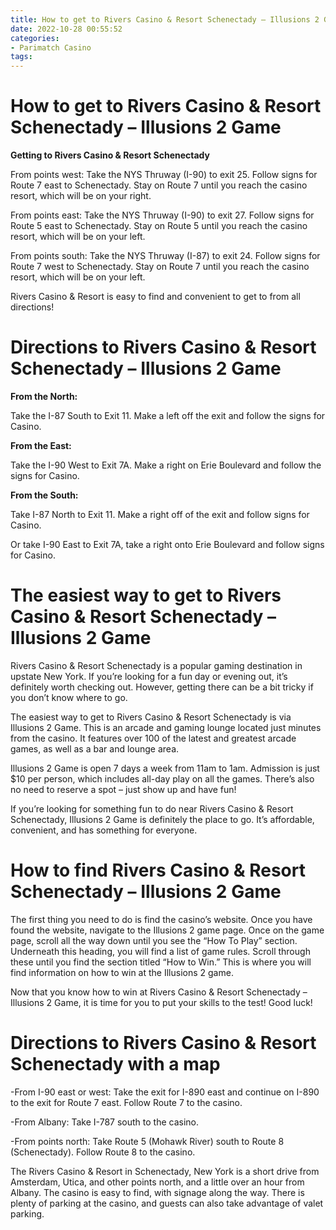 ```yaml
---
title: How to get to Rivers Casino & Resort Schenectady – Illusions 2 Game
date: 2022-10-28 00:55:52
categories:
- Parimatch Casino
tags:
---
```



#  How to get to Rivers Casino & Resort Schenectady – Illusions 2 Game

**Getting to Rivers Casino & Resort Schenectady**

From points west: Take the NYS Thruway (I-90) to exit 25. Follow signs for Route 7 east to Schenectady. Stay on Route 7 until you reach the casino resort, which will be on your right.

From points east: Take the NYS Thruway (I-90) to exit 27. Follow signs for Route 5 east to Schenectady. Stay on Route 5 until you reach the casino resort, which will be on your left.

From points south: Take the NYS Thruway (I-87) to exit 24. Follow signs for Route 7 west to Schenectady. Stay on Route 7 until you reach the casino resort, which will be on your left.

Rivers Casino & Resort is easy to find and convenient to get to from all directions!

#  Directions to Rivers Casino & Resort Schenectady – Illusions 2 Game

**From the North:**

Take the I-87 South to Exit 11. Make a left off the exit and follow the signs for Casino.

**From the East:**

Take the I-90 West to Exit 7A. Make a right on Erie Boulevard and follow the signs for Casino.

**From the South:**

Take I-87 North to Exit 11. Make a right off of the exit and follow signs for Casino.

Or take I-90 East to Exit 7A, take a right onto Erie Boulevard and follow signs for Casino.

#  The easiest way to get to Rivers Casino & Resort Schenectady – Illusions 2 Game

Rivers Casino & Resort Schenectady is a popular gaming destination in upstate New York. If you’re looking for a fun day or evening out, it’s definitely worth checking out. However, getting there can be a bit tricky if you don’t know where to go.

The easiest way to get to Rivers Casino & Resort Schenectady is via Illusions 2 Game. This is an arcade and gaming lounge located just minutes from the casino. It features over 100 of the latest and greatest arcade games, as well as a bar and lounge area.

Illusions 2 Game is open 7 days a week from 11am to 1am. Admission is just $10 per person, which includes all-day play on all the games. There’s also no need to reserve a spot – just show up and have fun!

If you’re looking for something fun to do near Rivers Casino & Resort Schenectady, Illusions 2 Game is definitely the place to go. It’s affordable, convenient, and has something for everyone.

#  How to find Rivers Casino & Resort Schenectady – Illusions 2 Game

The first thing you need to do is find the casino’s website. Once you have found the website, navigate to the Illusions 2 game page. Once on the game page, scroll all the way down until you see the “How To Play” section. Underneath this heading, you will find a list of game rules. Scroll through these until you find the section titled “How to Win.” This is where you will find information on how to win at the Illusions 2 game.

Now that you know how to win at Rivers Casino & Resort Schenectady – Illusions 2 Game, it is time for you to put your skills to the test! Good luck!

#  Directions to Rivers Casino & Resort Schenectady with a map

-From I-90 east or west: Take the exit for I-890 east and continue on I-890 to the exit for Route 7 east. Follow Route 7 to the casino.

-From Albany: Take I-787 south to the casino.

-From points north: Take Route 5 (Mohawk River) south to Route 8 (Schenectady). Follow Route 8 to the casino.

The Rivers Casino & Resort in Schenectady, New York is a short drive from Amsterdam, Utica, and other points north, and a little over an hour from Albany. The casino is easy to find, with signage along the way. There is plenty of parking at the casino, and guests can also take advantage of valet parking.